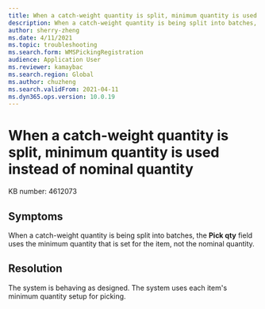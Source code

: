 ```yaml
---
title: When a catch-weight quantity is split, minimum quantity is used instead of nominal quantity
description: When a catch-weight quantity is being split into batches, the Pick qty field uses the minimum quantity that is set for the item, not the nominal quantity.
author: sherry-zheng
ms.date: 4/11/2021
ms.topic: troubleshooting
ms.search.form: WMSPickingRegistration
audience: Application User
ms.reviewer: kamaybac
ms.search.region: Global
ms.author: chuzheng
ms.search.validFrom: 2021-04-11
ms.dyn365.ops.version: 10.0.19
---
```

# When a catch-weight quantity is split, minimum quantity is used instead of nominal quantity

KB number: 4612073

## Symptoms

When a catch-weight quantity is being split into batches, the **Pick qty** field uses the minimum quantity that is set for the item, not the nominal quantity.

## Resolution

The system is behaving as designed. The system uses each item's minimum quantity setup for picking.
